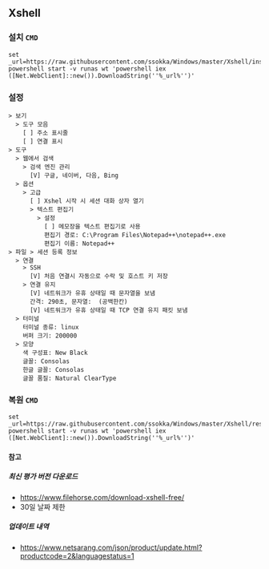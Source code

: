 ﻿## Xshell

### 설치 `CMD`
```
set _url=https://raw.githubusercontent.com/ssokka/Windows/master/Xshell/install.ps1
powershell start -v runas wt 'powershell iex ([Net.WebClient]::new()).DownloadString(''%_url%'')'

```

### 설정
```
> 보기
  > 도구 모음
    [ ] 주소 표시줄
    [ ] 연결 표시
> 도구
  > 웹에서 검색
    > 검색 엔진 관리
      [V] 구글, 네이버, 다음, Bing
  > 옵션
    > 고급
      [ ] Xshel 시작 시 세션 대화 상자 열기
      > 텍스트 편집기
        > 설정
          [ ] 메모장을 텍스트 편집기로 사용
          편집기 경로: C:\Program Files\Notepad++\notepad++.exe
          편집기 이름: Notepad++
> 파일 > 세션 등록 정보
  > 연결
    > SSH
      [V] 처음 연결시 자동으로 수락 및 호스트 키 저장
    > 연결 유지
      [V] 네트워크가 유휴 상태일 때 문자열을 보냄
      간격: 290초, 문자열:  (공백한칸)
      [V] 네트워크가 유휴 상태일 때 TCP 연결 유지 패킷 보냄
  > 터미널
    터미널 종류: linux
    버퍼 크기: 200000
  > 모양
    색 구성표: New Black
    글꼴: Consolas
    한글 글꼴: Consolas
    글꼴 품질: Natural ClearType
```

### 복원 `CMD`
```
set _url=https://raw.githubusercontent.com/ssokka/Windows/master/Xshell/restore.ps1
powershell start -v runas wt 'powershell iex ([Net.WebClient]::new()).DownloadString(''%_url%'')'

```

#### 참고

##### 최신 평가 버전 다운로드
- https://www.filehorse.com/download-xshell-free/  
- 30일 날짜 제한

##### 업데이트 내역
- https://www.netsarang.com/json/product/update.html?productcode=2&languagestatus=1
